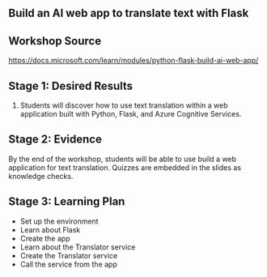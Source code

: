 
## Build an AI web app to translate text with Flask

## Workshop Source 

https://docs.microsoft.com/learn/modules/python-flask-build-ai-web-app/

## Stage 1: Desired Results 

1. Students will discover how to use text translation within a web application built with Python, Flask, and Azure Cognitive Services.

## Stage 2: Evidence

By the end of the workshop, students will be able to use build a web application for text translation. Quizzes are embedded in the slides as knowledge checks.

## Stage 3: Learning Plan

- Set up the environment
- Learn about Flask
- Create the app
- Learn about the Translator service
- Create the Translator service
- Call the service from the app

